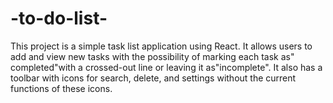 # -to-do-list-
This project is a simple task list application using React. It allows users to add and view new tasks with the possibility of marking each task as" completed"with a crossed-out line or leaving it as"incomplete". It also has a toolbar with icons for search, delete, and settings without the current functions of these icons.
